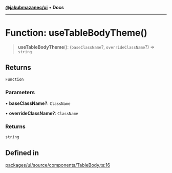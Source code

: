 [**@jakubmazanec/ui**](../README.md) • **Docs**

---

# Function: useTableBodyTheme()

> **useTableBodyTheme**(): (`baseClassName`?, `overrideClassName`?) => `string`

## Returns

`Function`

### Parameters

• **baseClassName?**: `ClassName`

• **overrideClassName?**: `ClassName`

### Returns

`string`

## Defined in

[packages/ui/source/components/TableBody.ts:16](https://github.com/jakubmazanec/tools/blob/2afd81e4680434017b6f838733fd5ccd928cec42/packages/ui/source/components/TableBody.ts#L16)
